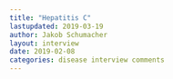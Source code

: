 ```yaml
---
title: "Hepatitis C"
lastupdated: 2019-03-19
author: Jakob Schumacher
layout: interview
date: 2019-02-08
categories: disease interview comments
---
```

